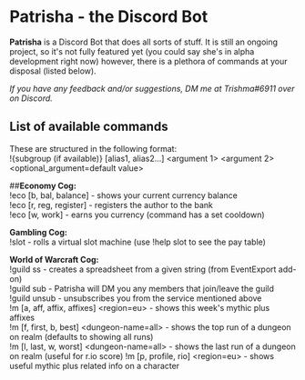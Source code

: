 # Patrisha - the Discord Bot

**Patrisha** is a Discord Bot that does all sorts of stuff. It is still an ongoing project, so it's not fully featured yet (you could say she's in alpha development right now) however, there is a plethora of commands at your disposal (listed below).

*If you have any feedback and/or suggestions, DM me at Trishma#6911 over on Discord.*

## List of available commands

These are structured in the following format:  
!{subgroup (if available)} \[alias1, alias2...] <argument 1> <argument 2> <optional_argument=default value> 

##**Economy Cog:**  
!eco \[b, bal, balance] - shows your current currency balance  
!eco \[r, reg, register] - registers the author to the bank  
!eco \[w, work] - earns you currency (command has a set cooldown)  

**Gambling Cog:**  
!slot <bet-amount> - rolls a virtual slot machine (use !help slot to see the pay table)  

**World of Warcraft Cog:**  
!guild ss <import-string> - creates a spreadsheet from a given string (from EventExport add-on)  
!guild sub <realm-name> <guild-name> - Patrisha will DM you any members that join/leave the guild  
!guild unsub <realm-name> <guild-name> - unsubscribes you from the service mentioned above  
!m \[a, aff, affix, affixes] <region=eu> - shows this week's mythic plus affixes  
!m \[f, first, b, best] <realm-name> <dungeon-name=all> - shows the top run of a dungeon on realm (defaults to showing all runs)  
!m \[l, last, w, worst] <realm-name> <dungeon-name=all> - shows the last run of a dungeon on realm (useful for r.io score) 
!m \[p, profile, rio] <character-name> <realm-name> <region=eu> - shows useful mythic plus related info on a character
